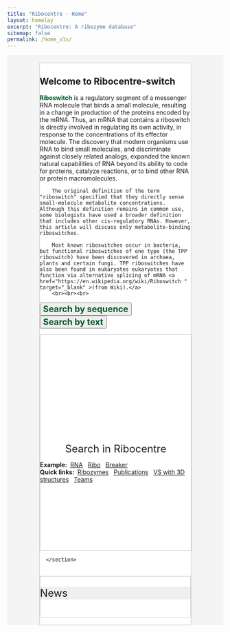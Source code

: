 ```yaml
---
title: "Ribocentre - Home"
layout: homelay
excerpt: "Ribocentre: A ribozyme database"
sitemap: false
permalink: /home_v1s/
---
```

<html lang="zh-cn">
<head>
<meta charset="utf-8"> 
<style>
  .header_box {
    border: none;
    background: #efefef;
    font-size:24px
  }
  button, input, optgroup, select, textarea {
    color: #005826;
    font: inherit;
    font-weight: bold;
    margin: 0;
}
  .box_style{
    background: #f4f4f4;
  }
  .wrapper {
    display: block;
    position: relative;
    width: 100%;
    margin: 0;
    padding: 0;
    text-align: left;
    word-wrap: break-word;
    }
  .sectiontitle {
    display: block;
    max-width: 100%;
    margin: 0 auto ;
    text-align: left;
    background :#fff;
    }
  body {
    padding-top: 70px;
  }
  .well {
    max-width: 70%;
    margin: 0 auto;
    border-top: 3px solid black;
    }
  .smallwell {
    max-width: 100%;
    margin: 0 auto;
    border-top: 3px solid black;
    }
  .gsc-search-button-v2, .gsc-search-button-v2:hover, .gsc-search-button-v2:focus {
    border-color: #005826;
    background-color: #005826;
    }
</style>
</head>
<body>
<div class="wrapper box_style" >
<br>
  <div class="well" style="border: 1px solid #C9C9C9; background-color: #fff;">
    <section class="sectiontitle"> 
    <h1 class="post-title" itemprop="name headline"><strong>Welcome to Ribocentre-switch</strong></h1>
        <strong style="color:#005826;font-weight: bold">Riboswitch</strong>  is a regulatory segment of a messenger RNA molecule that binds a small molecule, resulting in a change in production of the proteins encoded by the mRNA. Thus, an mRNA that contains a riboswitch is directly involved in regulating its own activity, in response to the concentrations of its effector molecule. The discovery that modern organisms use RNA to bind small molecules, and discriminate against closely related analogs, expanded the known natural capabilities of RNA beyond its ability to code for proteins, catalyze reactions, or to bind other RNA or protein macromolecules.

        The original definition of the term "riboswitch" specified that they directly sense small-molecule metabolite concentrations. Although this definition remains in common use, some biologists have used a broader definition that includes other cis-regulatory RNAs. However, this article will discuss only metabolite-binding riboswitches.

        Most known riboswitches occur in bacteria, but functional riboswitches of one type (the TPP riboswitch) have been discovered in archaea, plants and certain fungi. TPP riboswitches have also been found in eukaryotes eukaryotes that function via alternative splicing of mRNA <a href="https://en.wikipedia.org/wiki/Riboswitch " target="_blank" >(from Wiki).</a>
        <br><br><br>
    
  <div class="wrapper box_style " style="background-color: #fff">

  <button class="tablink" onclick="openPage('Home', this, 'white' )" id="defaultOpen" style="font-size: 20px;">Search by sequence</button>
  <button class="tablink" onclick="openPage('Contact', this, 'white')" style="font-size: 20px;">Search by text</button>
<div class="wrapper search_bg " style="border: 1px solid #C9C9C9;">

<div id="Home" class="tabcontent" style="width: 100%;height: 250px; overflow-x:hidden;overflow-y: auto;">
<html>
  <head>
    <title>Sequence search</title>
  </head>
  <body>
    <rnacentral-sequence-search
            databases='["ribocentre"]'
            examples='[
              {"description": "c-di-GMP-II-GAG riboswitch", "urs": "", "sequence": "CUGCACGCGGGAGGCUGUGAUCCGCCGGACGUACCGACUGCGGCCACCGCAGUCCGGCGGGGAGCCACUGGUGAGACCGGCCCCCGAAG"},
              {"description": "TPP riboswitch (THI element)", "urs": "", "sequence": "GTGTCCACTCACGGGTGCGCTTCATTAAGCGCTGAGAATAAACCGTTTGAACCTGATCCGGGTTATGCCGGCGATAGGAAGAGAATTATGCATAATG"}
            ]'
            rfam="true"
    />
  <script type="text/javascript" src="https://www.ribocentre.org/js/RNAcentral-sequence-search.js"></script></body>
</html>
</div>

<div id="Contact" class="tabcontent" style="width: 100%;height: 250px; overflow-x:hidden;overflow-y: auto;">
<html>
<div style="text-align:center;"><font size="5"> Search in Ribocentre </font></div>
      <!--<div class="well">-->
      <script async src="https://cse.google.com/cse.js?cx=2dcb771063bc36a13"></script>
      <div class="gcse-searchbox-only" style="text-align:center;"></div>
        <p><b>Example:&nbsp;</b>
          <a href="https://www.ribocentre.org/search.html?q=rna#gsc.tab=0&gsc.q=rna&gsc.page=1"  target="_blank">RNA</a>&nbsp;&nbsp;
          <a href="https://www.ribocentre.org/search.html?q=Ribo#gsc.tab=0&gsc.q=Ribo&gsc.page=1"  target="_blank">Ribo</a>&nbsp;&nbsp;
          <a href="https://www.ribocentre.org/search.html?q=breaker#gsc.tab=0&gsc.q=breaker&gsc.page=1"  target="_blank">Breaker</a>&nbsp;&nbsp;<br>
          <b>Quick links:&nbsp;</b>
          <a href="https://www.ribocentre.org/ribozyme">Ribozymes</a>&nbsp;&nbsp;
          <a href="https://www.ribocentre.org/publications">Publications</a>&nbsp;&nbsp;
          <a href="https://www.ribocentre.org/docs/VS-ribozyme.html" target="_blank"> VS with 3D structures</a>&nbsp;&nbsp;
          <a href="https://www.ribocentre.org/Helps">Teams</a>&nbsp;&nbsp;
        </p>
      <br>
</html>
</div>

<script>
function openPage(pageName,elmnt,color) {
  var i, tabcontent, tablinks;
  tabcontent = document.getElementsByClassName("tabcontent");
  for (i = 0; i < tabcontent.length; i++) {
    tabcontent[i].style.display = "none";
  }
  tablinks = document.getElementsByClassName("tablink");
  for (i = 0; i < tablinks.length; i++) {
    tablinks[i].style.backgroundColor = "";
  }
  document.getElementById(pageName).style.display = "block";
  elmnt.style.backgroundColor = color;
}

// Get the element with id="defaultOpen" and click on it
document.getElementById("defaultOpen").click();
</script>
</div>
</div>
  
      </section>
<br>

<div class="sectiontitle" style="border: 1px solid #C9C9C9; background-color: #fff;">
<p class="header_box">News</p>
<div class="left-aligned" style="width: 82%;">

   </div>
    <br>


</div>
<br>











  
 







